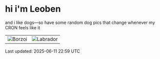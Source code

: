 # hi i'm Leoben

and i like dogs—so have some random dog pics that change whenever my CRON feels like it

|  |  |
|--------|----------|
| ![Borzoi](https://random-dog-vercel.vercel.app/api/random-borzoi?v=1749682745) | ![Labrador](https://random-dog-vercel.vercel.app/api/random-labrador?v=1749682745) |

Last updated: 2025-06-11 22:59 UTC

